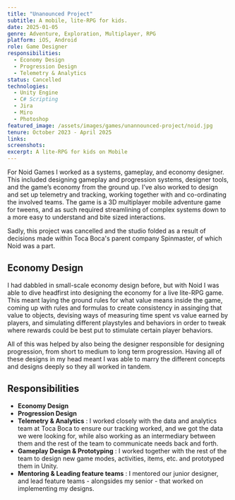 ```yaml
---
title: "Unanounced Project"
subtitle: A mobile, lite-RPG for kids.
date: 2025-01-05
genre: Adventure, Exploration, Multiplayer, RPG
platform: iOS, Android
role: Game Designer
responsibilities:
  - Economy Design
  - Progression Design
  - Telemetry & Analytics
status: Cancelled
technologies:
  - Unity Engine
  - C# Scripting
  - Jira
  - Miro
  - Photoshop
featured_image: /assets/images/games/unannounced-project/noid.jpg
tenure: October 2023 - April 2025
links:
screenshots:
excerpt: A lite-RPG for kids on Mobile
---
```


For Noid Games I worked as a systems, gameplay, and economy designer. This included designing gameplay and progression systems, designer tools, and the game’s economy from the ground up. I’ve also worked to design and set up telemetry and tracking, working together with and co-ordinating the involved teams. The game is a 3D multiplayer mobile adventure game for tweens, and as such required streamlining of complex systems down to a more easy to understand and bite sized interactions. 

Sadly, this project was cancelled and the studio folded as a result of decisions made within Toca Boca's parent company Spinmaster, of which Noid was a part. 

## Economy Design

I had dabbled in small-scale economy design before, but with Noid I was able to dive headfirst into designing the economy for a live lite-RPG game. This meant laying the ground rules for what value means inside the game, coming up with rules and formulas to create consistency in assinging that value to objects, devising ways of measuring time spent vs value earned by players, and simulating different playstyles and behaviors in order to tweak where rewards could be best put to stimulate certain player behaviors. 

All of this was helped by also being the designer responsible for designing progression, from short to medium to long term progression. Having all of these designs in my head meant I was able to marry the different concepts and designs deeply so they all worked in tandem. 

## Responsibilities
  - **Economy Design**
  - **Progression Design**
  - **Telemetry & Analytics** : I worked closely with the data and analytics team at Toca Boca to ensure our tracking worked, and we got the data we were looking for, while also working as an intermediary between them and the rest of the team to communicate needs back and forth. 
  - **Gameplay Design & Prototyping** : I worked together with the rest of the team to design new game modes, activities, items, etc. and prototyped them in Unity. 
  - **Mentoring & Leading feature teams** : I mentored our junior designer, and lead feature teams - alongsides my senior - that worked on implementing my designs.
